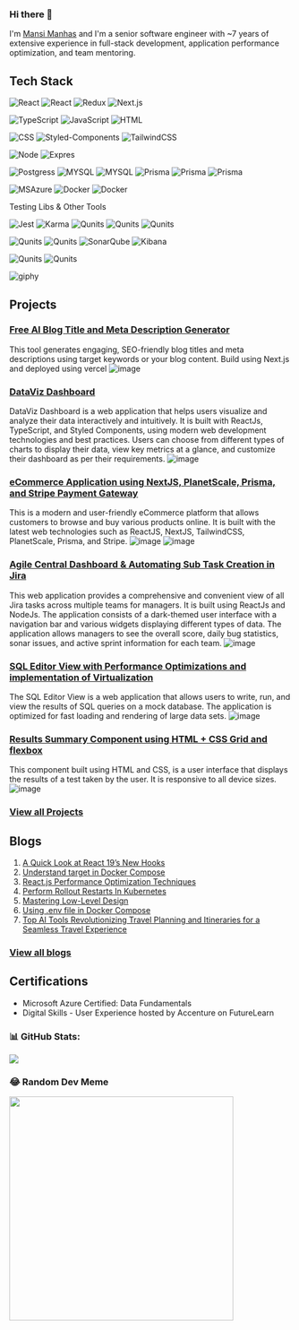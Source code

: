 ### Hi there 👋

I'm [Mansi Manhas](https://www.linkedin.com/in/mansimanhas/) and I'm a senior software engineer with ~7 years of extensive experience in full-stack development, application performance optimization, and team mentoring.

## Tech Stack 

![React](https://img.shields.io/badge/-React-000?&logo=React)
![React](https://img.shields.io/badge/-ReactQuery-000?&logo=ReactQuery)
![Redux](https://img.shields.io/badge/-Redux-000?&logo=Redux)
![Next.js](https://img.shields.io/badge/-Next.js-000?&logo=Next.js)

![TypeScript](https://img.shields.io/badge/-TypeScript-000?&logo=TypeScript)
![JavaScript](https://img.shields.io/badge/-JavaScript-000?&logo=JavaScript)
![HTML](https://img.shields.io/badge/-HTML-000?&logo=HTML)

![CSS](https://img.shields.io/badge/-CSS-000?&logo=CSS)
![Styled-Components](https://img.shields.io/badge/-StyledComponents-000?&logo=StyledComponents)
![TailwindCSS](https://img.shields.io/badge/-TailwindCSS-000?&logo=tailwindcss)

![Node](https://img.shields.io/badge/-NodeJs-000?&logo=NodeJs)
![Expres](https://img.shields.io/badge/-Express-000?&logo=Express)

![Postgress](https://img.shields.io/badge/-PostgreSQL-000?&logo=PostgreSQL)
![MYSQL](https://img.shields.io/badge/-MYSQL-000?&logo=MYSQL)
![MYSQL](https://img.shields.io/badge/-MongoDB-000?&logo=MongoDB)
![Prisma](https://img.shields.io/badge/-Prisma-000?&logo=prisma)
![Prisma](https://img.shields.io/badge/-REST-000?&logo=REST)
![Prisma](https://img.shields.io/badge/-GraphQL-000?&logo=GraphQL)

![MSAzure](https://img.shields.io/badge/-MSAzure-000?&logo=Azure)
![Docker](https://img.shields.io/badge/-Docker-000?&logo=Docker)
![Docker](https://img.shields.io/badge/-Kubernetes-000?&logo=Kubernetes)

Testing Libs & Other Tools

![Jest](https://img.shields.io/badge/-Jest-000?&logo=Jest)
![Karma](https://img.shields.io/badge/-Karma-000?&logo=Karma)
![Qunits](https://img.shields.io/badge/-Qunits-000?&logo=Qunit)
![Qunits](https://img.shields.io/badge/-Cypress-000?&logo=Cypress)
![Qunits](https://img.shields.io/badge/-Mocha-000?&logo=Mocha)

![Qunits](https://img.shields.io/badge/-Git-000?&logo=Git)
![Qunits](https://img.shields.io/badge/-Github-000?&logo=Github)
![SonarQube](https://img.shields.io/badge/-SonarQube-000?&logo=SonarQube)
![Kibana](https://img.shields.io/badge/-Kibana-000?&logo=Kibana)

![Qunits](https://img.shields.io/badge/-Jira-000?&logo=Jira)
![Qunits](https://img.shields.io/badge/-Trello-000?&logo=Trello)

![giphy](https://user-images.githubusercontent.com/18692751/219429648-5ca7da55-ed8b-47b1-82fb-80714eafb819.gif)

## Projects

### [Free AI Blog Title and Meta Description Generator](https://github.com/mansi-manhas/free-ai-blog-title-and-meta-description-generator/)
This tool generates engaging, SEO-friendly blog titles and meta descriptions using target keywords or your blog content.
Build using Next.js and deployed using vercel
![image](https://github.com/mansi-manhas/free-ai-blog-title-and-meta-description-generator/assets/18692751/c078f1bd-8df7-4859-8fe8-e03f73ec2390)

### [DataViz Dashboard](https://github.com/mansi-manhas/dashboard)
DataViz Dashboard is a web application that helps users visualize and analyze their data interactively and intuitively. It is built with ReactJs, TypeScript, and Styled Components, using modern web development technologies and best practices.
Users can choose from different types of charts to display their data, view key metrics at a glance, and customize their dashboard as per their requirements.
![image](https://user-images.githubusercontent.com/18692751/235984722-f0a6d53c-fd04-48a9-84bb-184f80c60778.png)

### [eCommerce Application using NextJS, PlanetScale, Prisma, and Stripe Payment Gateway](https://github.com/mansi-manhas/ecommerce-website-using-nextjs-planetscale-prisma-and-stripe/tree/main)
This is a modern and user-friendly eCommerce platform that allows customers to browse and buy various products online. It is built with the latest web technologies such as ReactJS, NextJS, TailwindCSS, PlanetScale, Prisma, and Stripe.
![image](https://github.com/mansi-manhas/mansi-manhas/assets/18692751/74d4d6ea-4e6b-4958-a3aa-86c2d7f90519)
![image](https://github.com/mansi-manhas/mansi-manhas/assets/18692751/45914a75-6d9e-4ecb-9f2c-a2e3255cce1a)

### [Agile Central Dashboard & Automating Sub Task Creation in Jira](https://github.com/mansi-manhas/jira-board-daily-scrum)
This web application provides a comprehensive and convenient view of all Jira tasks across multiple teams for managers. It is built using ReactJs and NodeJs. The application consists of a dark-themed user interface with a navigation bar and various widgets displaying different types of data. The application allows managers to see the overall score, daily bug statistics, sonar issues, and active sprint information for each team.
![image](https://user-images.githubusercontent.com/18692751/219423213-b048ce86-d0d7-4890-97e5-c35469c2f92b.png)

### [SQL Editor View with Performance Optimizations and implementation of Virtualization](https://github.com/mansi-manhas/sql-query-editor-view)
The SQL Editor View is a web application that allows users to write, run, and view the results of SQL queries on a mock database. The application is optimized for fast loading and rendering of large data sets.
![image](https://user-images.githubusercontent.com/18692751/236386041-0f763645-49e7-4abe-920d-a350554845a0.png)

### [Results Summary Component using HTML + CSS Grid and flexbox](https://github.com/mansi-manhas/result-summary-component-using-css-grid-and-flexbox)
This component built using HTML and CSS, is a user interface that displays the results of a test taken by the user. It is responsive to all device sizes. 
![image](https://user-images.githubusercontent.com/18692751/235986292-d19c0f00-558b-4b97-95d0-b9eda811c5b6.png)

### [View all Projects](https://github.com/mansi-manhas?tab=repositories)

## Blogs

1. [A Quick Look at React 19’s New Hooks](https://blog.stackademic.com/a-quick-look-at-react-19s-new-hooks-b3f5b7026577)
2. [Understand target in Docker Compose](https://www.warp.dev/terminus/docker-compose-target)
3. [React.js Performance Optimization Techniques](https://levelup.gitconnected.com/react-js-performance-optimization-techniques-39728d89e56e)
4. [Perform Rollout Restarts In Kubernetes](https://www.warp.dev/terminus/kubectl-rollout-restart)
5. [Mastering Low-Level Design](https://levelup.gitconnected.com/mastering-low-level-design-technical-interviews-tips-and-resources-1df00522d334)
6. [Using .env file in Docker Compose](https://www.warp.dev/terminus/docker-compose-env-file)
7. [Top AI Tools Revolutionizing Travel Planning and Itineraries for a Seamless Travel Experience](https://medium.com/geekculture/top-ai-tools-revolutionizing-travel-planning-and-itineraries-for-a-seamless-travel-experience-6c5635f1039)

### [View all blogs](https://www.linkedin.com/in/mansimanhas/)

## Certifications

- Microsoft Azure Certified: Data Fundamentals
- Digital Skills - User Experience hosted by Accenture on FutureLearn

### 📊 GitHub Stats:
![](https://github-readme-stats.vercel.app/api/top-langs/?username=mansi-manhas&theme=dark&hide_border=false&include_all_commits=true&count_private=false&layout=compact)

### 😂 Random Dev Meme
<img src='https://memer-new.vercel.app/' style="height: 400px;"/>

<!--
**mansi-manhas/mansi-manhas** is a ✨ _special_ ✨ repository because its `README.md` (this file) appears on your GitHub profile.

Here are some ideas to get you started:

- 🔭 I’m currently working on ...
- 🌱 I’m currently learning ...
- 👯 I’m looking to collaborate on ...
- 🤔 I’m looking for help with ...
- 💬 Ask me about ...
- 📫 How to reach me: ...
- 😄 Pronouns: ...
- ⚡ Fun fact: ...
-->
